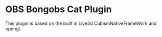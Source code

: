 # OBS Bongobs Cat Plugin
 This plugin is based on the built in Live2d CubismNativeFrameWork and opengl. 
